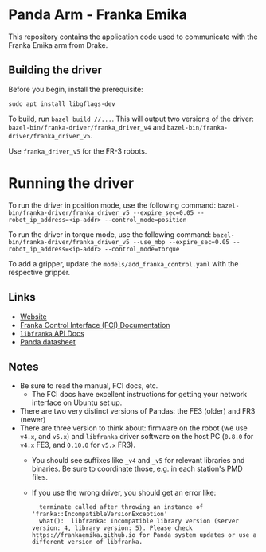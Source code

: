 # Panda Arm - Franka Emika
This repository contains the application code used to communicate with the Franka Emika arm from Drake. 

## Building the driver
Before you begin, install the prerequisite:
```
sudo apt install libgflags-dev
```

To build, run `bazel build //...`.  This will output two versions of
the driver: `bazel-bin/franka-driver/franka_driver_v4` and
`bazel-bin/franka-driver/franka_driver_v5`.

Use `franka_driver_v5` for the FR-3 robots.

# Running the driver
To run the driver in position mode, use the following command:
    `bazel-bin/franka-driver/franka_driver_v5 --expire_sec=0.05 --robot_ip_address=<ip-addr> --control_mode=position`

To run the driver in torque mode, use the following command:
    `bazel-bin/franka-driver/franka_driver_v5 --use_mbp --expire_sec=0.05 --robot_ip_address=<ip-addr> --control_mode=torque`

To add a gripper, update the `models/add_franka_control.yaml` with the respective gripper.

## Links

* [Website](https://www.franka.de/technology)
* [Franka Control Interface (FCI) Documentation](https://frankaemika.github.io/docs/)
* [`libfranka` API Docs](https://frankaemika.github.io/libfranka/)
* [Panda datasheet](https://s3-eu-central-1.amazonaws.com/franka-de-uploads/uploads/Datasheet-EN.pdf)

## Notes

* Be sure to read the manual, FCI docs, etc.
    * The FCI docs have excellent instructions for getting your network
    interface on Ubuntu set up.
* There are two very distinct versions of Pandas: the FE3 (older) and FR3 (newer)
* There are three version to think about: firmware on the robot (we use
`v4.x`, and `v5.x`) and `libfranka` driver software on the host PC
(`0.8.0` for `v4.x` FE3, and `0.10.0` for `v5.x` FR3).
    * You should see suffixes like `_v4` and `_v5` for relevant
    libraries and binaries. Be sure to coordinate those, e.g. in each station's
    PMD files.
    * If you use the wrong driver, you should get an error like:

            terminate called after throwing an instance of 'franka::IncompatibleVersionException'
            what():  libfranka: Incompatible library version (server version: 4, library version: 5). Please check https://frankaemika.github.io for Panda system updates or use a different version of libfranka.

